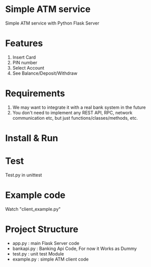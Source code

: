 # Simple ATM service
Simple ATM service with Python Flask Server


# Features
1. Insert Card 
2. PIN number 
3. Select Account 
4. See Balance/Deposit/Withdraw


# Requirements

1. We may want to integrate it with a real bank system in the future
2. You don't need to implement any REST API, RPC, network communication etc, but just functions/classes/methods, etc.


# Install & Run



# Test

Test.py in unittest 


# Example code
Watch "client_example.py"



# Project Structure
   - app.py : main Flask Server code 
   - bankapi.py : Banking Api Code, For now it Works as Dummy 
   - test.py : unit test Module 
   - example.py : simple ATM client code